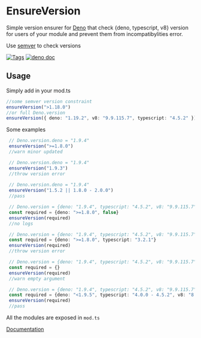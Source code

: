 # EnsureVersion

Simple version ensurer for [Deno](https://deno.land) that check {deno, typescript, v8} version for users of your module and prevent them from incompatibylities error.

Use [semver](https://deno.land/x/semver) to check versions

[![Tags](https://img.shields.io/github/v/release/JOTSR/ensure_version)](https://github.com/JOTSR/ensure_version/releases)
[![deno doc](https://doc.deno.land/badge.svg)](https://doc.deno.land/https/raw.githubusercontent.com/JOTSR/ensure_version/main/mod.ts)

## Usage

Simply add in your mod.ts
```ts
//some semver version constraint
ensureVersion(">1.18.0")
//or full Deno.version
ensureVersion({ deno: "1.19.2", v8: "9.9.115.7", typescript: "4.5.2" })
```

Some examples
```ts
 // Deno.version.deno = "1.9.4"
 ensureVersion(">=1.8.0")
 //warn minor updated

 // Deno.version.deno = "1.9.4"
 ensureVersion("1.9.3")
 //throw version error
 
 // Deno.version.deno = "1.9.4"
 ensureVersion("1.5.2 || 1.8.0 - 2.0.0")
 //pass

 // Deno.version = {deno: "1.9.4", typescript: "4.5.2", v8: "9.9.115.7"}
 const required = {deno: ">=1.8.0", false}
 ensureVersion(required)
 //no logs

 // Deno.version = {deno: "1.9.4", typescript: "4.5.2", v8: "9.9.115.7"}
 const required = {deno: ">=1.8.0", typescript: "3.2.1"}
 ensureVersion(required)
 //throw version error

 // Deno.version = {deno: "1.9.4", typescript: "4.5.2", v8: "9.9.115.7"}
 const required = {}
 ensureVersion(required)
 //warn empty argument

 // Deno.version = {deno: "1.9.4", typescript: "4.5.2", v8: "9.9.115.7"}
 const required = {deno: "<1.9.5", typescript: "4.0.0 - 4.5.2", v8: "8.3.102 || 9.9.155"}
 ensureVersion(required)
 //pass
 ```

All the modules are exposed in `mod.ts`

[Documentation](https://doc.deno.land/https/https/deno.land/x/ensure_version/mod.ts)
